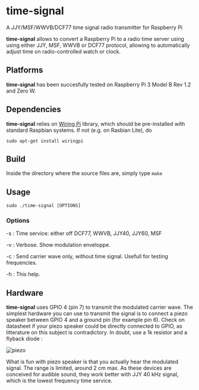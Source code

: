 # time-signal
A JJY/MSF/WWVB/DCF77 time signal radio transmitter for Raspberry Pi

**time-signal** allows to convert a Raspberry Pi to a radio time server using using either JJY, MSF, WWVB or DCF77 protocol, allowing to automatically adjust time on radio-controlled watch or clock. 

## Platforms

**time-signal** has been succesfully tested on Raspberry Pi 3 Model B Rev 1.2 and Zero W.

## Dependencies

**time-signal** relies on [Wiring Pi](http://wiringpi.com/) library, which should be pre-installed with standard Raspbian systems. If not (e.g. on Rasbian Lite), do

```
sudo apt-get install wiringpi
```

## Build

Inside the directory where the source files are, simply type `make`

## Usage

```
sudo ./time-signal [OPTIONS]
```
### Options

-s <service> :  Time service: either off DCF77, WWVB, JJY40, JJY60, MSF

-v : Verbose. Show modulation enveloppe.

-c : Send carrier wave only, without time signal. Usefull for testing frequencies.

-h : This help.

## Hardware

**time-signal** uses GPIO 4 (pin 7) to transmit the modulated carrier wave. The simplest hardware you can use to transmit the signal is to connect a piezo speaker between GPIO 4 and a ground pin (for example pin 6). Check on datasheet if your piezo speaker could be directly connected to GPIO, as litterature on this subject is contradictory. In doubt, use a 1k resistor and a flyback diode :

![piezo](https://github.com/harlock974/time-signal/assets/6268242/820dd309-eb45-47b9-a837-682d7d1adbf2)

What is fun with piezo speaker is that you actually hear the modulated signal. The range is limited, around 2 cm max. As these devices are conceived for audible sound, they work better with JJY 40 kHz signal, which is the lowest frequency time service.
